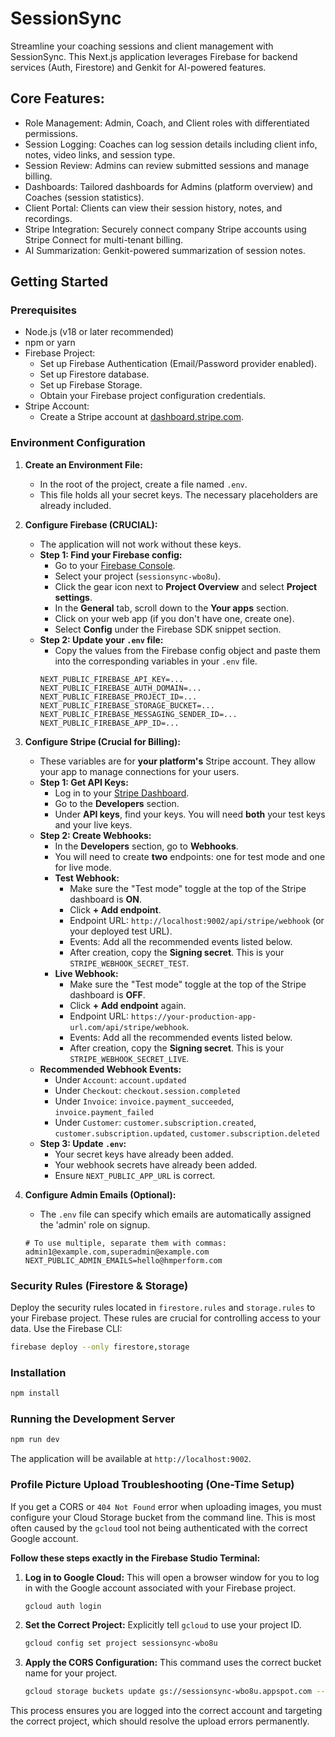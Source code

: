 
# SessionSync

Streamline your coaching sessions and client management with SessionSync. This Next.js application leverages Firebase for backend services (Auth, Firestore) and Genkit for AI-powered features.

## Core Features:

- Role Management: Admin, Coach, and Client roles with differentiated permissions.
- Session Logging: Coaches can log session details including client info, notes, video links, and session type.
- Session Review: Admins can review submitted sessions and manage billing.
- Dashboards: Tailored dashboards for Admins (platform overview) and Coaches (session statistics).
- Client Portal: Clients can view their session history, notes, and recordings.
- Stripe Integration: Securely connect company Stripe accounts using Stripe Connect for multi-tenant billing.
- AI Summarization: Genkit-powered summarization of session notes.

## Getting Started

### Prerequisites

- Node.js (v18 or later recommended)
- npm or yarn
- Firebase Project:
    - Set up Firebase Authentication (Email/Password provider enabled).
    - Set up Firestore database.
    - Set up Firebase Storage.
    - Obtain your Firebase project configuration credentials.
- Stripe Account:
    - Create a Stripe account at [dashboard.stripe.com](https://dashboard.stripe.com).

### Environment Configuration

1.  **Create an Environment File:**
    - In the root of the project, create a file named `.env`.
    - This file holds all your secret keys. The necessary placeholders are already included.

2.  **Configure Firebase (CRUCIAL):**
    - The application will not work without these keys.
    - **Step 1: Find your Firebase config:**
        - Go to your [Firebase Console](https://console.firebase.google.com/).
        - Select your project (`sessionsync-wbo8u`).
        - Click the gear icon next to **Project Overview** and select **Project settings**.
        - In the **General** tab, scroll down to the **Your apps** section.
        - Click on your web app (if you don't have one, create one).
        - Select **Config** under the Firebase SDK snippet section.
    - **Step 2: Update your `.env` file:**
        - Copy the values from the Firebase config object and paste them into the corresponding variables in your `.env` file.
        ```env
        NEXT_PUBLIC_FIREBASE_API_KEY=...
        NEXT_PUBLIC_FIREBASE_AUTH_DOMAIN=...
        NEXT_PUBLIC_FIREBASE_PROJECT_ID=...
        NEXT_PUBLIC_FIREBASE_STORAGE_BUCKET=...
        NEXT_PUBLIC_FIREBASE_MESSAGING_SENDER_ID=...
        NEXT_PUBLIC_FIREBASE_APP_ID=...
        ```

3.  **Configure Stripe (Crucial for Billing):**
    - These variables are for **your platform's** Stripe account. They allow your app to manage connections for your users.
    - **Step 1: Get API Keys:**
        - Log in to your [Stripe Dashboard](https://dashboard.stripe.com).
        - Go to the **Developers** section.
        - Under **API keys**, find your keys. You will need **both** your test keys and your live keys.
    - **Step 2: Create Webhooks:**
        - In the **Developers** section, go to **Webhooks**.
        - You will need to create **two** endpoints: one for test mode and one for live mode.
        - **Test Webhook:**
            - Make sure the "Test mode" toggle at the top of the Stripe dashboard is **ON**.
            - Click **+ Add endpoint**.
            - Endpoint URL: `http://localhost:9002/api/stripe/webhook` (or your deployed test URL).
            - Events: Add all the recommended events listed below.
            - After creation, copy the **Signing secret**. This is your `STRIPE_WEBHOOK_SECRET_TEST`.
        - **Live Webhook:**
            - Make sure the "Test mode" toggle at the top of the Stripe dashboard is **OFF**.
            - Click **+ Add endpoint** again.
            - Endpoint URL: `https://your-production-app-url.com/api/stripe/webhook`.
            - Events: Add all the recommended events listed below.
            - After creation, copy the **Signing secret**. This is your `STRIPE_WEBHOOK_SECRET_LIVE`.
    - **Recommended Webhook Events:**
        - Under `Account`: `account.updated`
        - Under `Checkout`: `checkout.session.completed`
        - Under `Invoice`: `invoice.payment_succeeded`, `invoice.payment_failed`
        - Under `Customer`: `customer.subscription.created`, `customer.subscription.updated`, `customer.subscription.deleted`
    - **Step 3: Update `.env`:**
        - Your secret keys have already been added.
        - Your webhook secrets have already been added.
        - Ensure `NEXT_PUBLIC_APP_URL` is correct.

4.  **Configure Admin Emails (Optional):**
    - The `.env` file can specify which emails are automatically assigned the 'admin' role on signup.
    ```env
    # To use multiple, separate them with commas: admin1@example.com,superadmin@example.com
    NEXT_PUBLIC_ADMIN_EMAILS=hello@hmperform.com
    ```

### Security Rules (Firestore & Storage)

Deploy the security rules located in `firestore.rules` and `storage.rules` to your Firebase project. These rules are crucial for controlling access to your data.
Use the Firebase CLI:
```bash
firebase deploy --only firestore,storage
```

### Installation

```bash
npm install
```

### Running the Development Server

```bash
npm run dev
```
The application will be available at `http://localhost:9002`.

### Profile Picture Upload Troubleshooting (One-Time Setup)

If you get a CORS or `404 Not Found` error when uploading images, you must configure your Cloud Storage bucket from the command line. This is most often caused by the `gcloud` tool not being authenticated with the correct Google account.

**Follow these steps exactly in the Firebase Studio Terminal:**

1.  **Log in to Google Cloud:** This will open a browser window for you to log in with the Google account associated with your Firebase project.
    ```bash
    gcloud auth login
    ```

2.  **Set the Correct Project:** Explicitly tell `gcloud` to use your project ID.
    ```bash
    gcloud config set project sessionsync-wbo8u
    ```

3.  **Apply the CORS Configuration:** This command uses the correct bucket name for your project.
    ```bash
    gcloud storage buckets update gs://sessionsync-wbo8u.appspot.com --cors-file=cors.json
    ```

This process ensures you are logged into the correct account and targeting the correct project, which should resolve the upload errors permanently.

    
